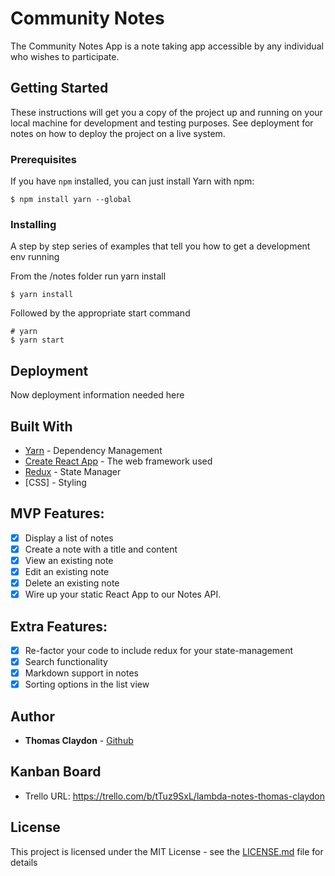 # Community Notes

The Community Notes App is a note taking app accessible by any individual who wishes to participate.

## Getting Started

These instructions will get you a copy of the project up and running on your local machine for development and testing purposes. See deployment for notes on how to deploy the project on a live system.

### Prerequisites

If you have ```npm``` installed, you can just install Yarn with npm:

```
$ npm install yarn --global
```

### Installing

A step by step series of examples that tell you how to get a development env running

From the /notes folder run yarn install

```
$ yarn install
```

Followed by the appropriate start command

```
# yarn
$ yarn start
```

## Deployment

Now deployment information needed here

## Built With

* [Yarn](https://yarnpkg.com/en/) - Dependency Management
* [Create React App](https://facebook.github.io/create-react-app/) - The web framework used
* [Redux](https://redux.js.org/) - State Manager
* [CSS] - Styling

## MVP Features:

- [X] Display a list of notes
- [X] Create a note with a title and content
- [X] View an existing note
- [X] Edit an existing note
- [X] Delete an existing note
- [X] Wire up your static React App to our Notes API.

## Extra Features:

- [X] Re-factor your code to include redux for your state-management
- [X] Search functionality
- [X] Markdown support in notes
- [X] Sorting options in the list view

## Author

* **Thomas Claydon** - [Github](https://github.com/gittc100)

## Kanban Board

- Trello URL: https://trello.com/b/tTuz9SxL/lambda-notes-thomas-claydon

## License

This project is licensed under the MIT License - see the [LICENSE.md](LICENSE.md) file for details








